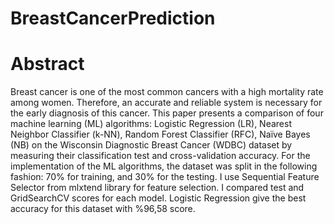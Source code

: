 # BreastCancerPrediction

# Abstract
Breast cancer is one of the most common cancers with a high mortality rate among women. Therefore, an accurate and reliable system is necessary for the early diagnosis of this cancer. This paper presents a comparison of four machine learning (ML) algorithms: Logistic Regression (LR), Nearest Neighbor Classifier (k-NN), Random Forest Classifier (RFC), Naïve Bayes (NB) on the Wisconsin Diagnostic Breast Cancer (WDBC) dataset by measuring their classification test and cross-validation accuracy. For the implementation of the ML algorithms, the dataset was split in the following fashion: 70% for training, and 30% for the testing. I use Sequential Feature Selector from mlxtend library for feature selection. I compared test and GridSearchCV scores for each model. Logistic Regression give the best accuracy for this dataset with %96,58 score.
